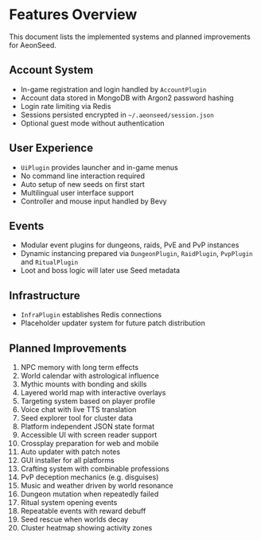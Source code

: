 # Features Overview

This document lists the implemented systems and planned improvements for AeonSeed.

## Account System
- In-game registration and login handled by `AccountPlugin`
- Account data stored in MongoDB with Argon2 password hashing
- Login rate limiting via Redis
- Sessions persisted encrypted in `~/.aeonseed/session.json`
- Optional guest mode without authentication

## User Experience
- `UiPlugin` provides launcher and in-game menus
- No command line interaction required
- Auto setup of new seeds on first start
- Multilingual user interface support
- Controller and mouse input handled by Bevy

## Events
- Modular event plugins for dungeons, raids, PvE and PvP instances
- Dynamic instancing prepared via `DungeonPlugin`, `RaidPlugin`, `PvpPlugin` and `RitualPlugin`
- Loot and boss logic will later use Seed metadata

## Infrastructure
- `InfraPlugin` establishes Redis connections
- Placeholder updater system for future patch distribution

## Planned Improvements
1. NPC memory with long term effects
2. World calendar with astrological influence
3. Mythic mounts with bonding and skills
4. Layered world map with interactive overlays
5. Targeting system based on player profile
6. Voice chat with live TTS translation
7. Seed explorer tool for cluster data
8. Platform independent JSON state format
9. Accessible UI with screen reader support
10. Crossplay preparation for web and mobile
11. Auto updater with patch notes
12. GUI installer for all platforms
13. Crafting system with combinable professions
14. PvP deception mechanics (e.g. disguises)
15. Music and weather driven by world resonance
16. Dungeon mutation when repeatedly failed
17. Ritual system opening events
18. Repeatable events with reward debuff
19. Seed rescue when worlds decay
20. Cluster heatmap showing activity zones
